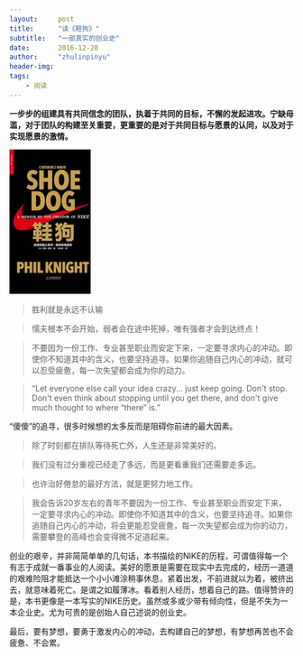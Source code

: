 ```yaml
---
layout:     post
title:      "读《鞋狗》"
subtitle:   "一部真实的创业史"
date:       2016-12-28
author:     "zhulinpinyu"
header-img:
tags:
    - 阅读
---
```


**一步步的组建具有共同信念的团队，执着于共同的目标，不懈的发起进攻。宁缺毋滥，对于团队的构建至关重要，更重要的是对于共同目标与愿景的认同，以及对于实现愿景的激情。**

![/img/in-post/2016-12-28-show-dog.jpg](/img/in-post/2016-12-28-show-dog.jpg)

> 胜利就是永远不认输

> 懦夫根本不会开始，弱者会在途中死掉，唯有强者才会到达终点！

> 不要因为一份工作、专业甚至职业而安定下来，一定要寻求内心的冲动。即使你不知道其中的含义，也要坚持追寻。如果你追随自己内心的冲动，就可以忍受疲惫，每一次失望都会成为你的动力。

> “Let everyone else call your idea crazy... just keep going. Don't stop. Don't even think about stopping until you get there, and don't give much thought to where “there” is.”

“傻傻”的追寻，很多时候想的太多反而是阻碍你前进的最大因素。

> 除了时刻都在排队等待死亡外，人生还是非常美好的。

> 我们没有过分重视已经走了多远，而是更看重我们还需要走多远。

> 也许治好倦怠的最好方法，就是更努力地工作。

> 我会告诉20岁左右的青年不要因为一份工作、专业甚至职业而安定下来，一定要寻求内心的冲动。即使你不知道其中的含义，也要坚持追寻。如果你追随自己内心的冲动，将会更能忍受疲惫，每一次失望都会成为你的动力，需要攀登的高峰也会变得微不足道起来。

 创业的艰辛，并非简简单单的几句话，本书描绘的NIKE的历程，可谓值得每一个有志于成就一番事业的人阅读。美好的愿景是需要在现实中去完成的，经历一道道的艰难险阻才能抵达一个小小滩涂稍事休息，紧着出发，不前进就以为着，被挤出去，就意味着死亡。是谓之如履薄冰。看着别人经历，想着自己的路。值得赞许的是，本书更像是一本写实的NIKE历史。虽然或多或少带有倾向性，但是不失为一本企业史。尤为可贵的是创始人自己述说的创业史。

最后，要有梦想，要勇于激发内心的冲动，去构建自己的梦想，有梦想再苦也不会疲惫、不会累。
